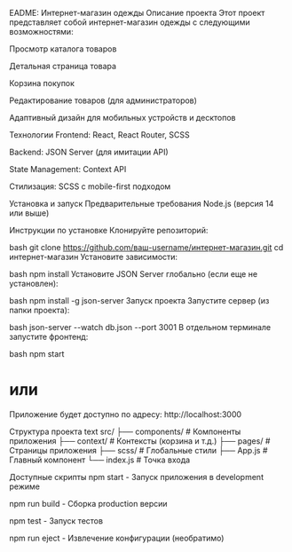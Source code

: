 EADME: Интернет-магазин одежды
Описание проекта
Этот проект представляет собой интернет-магазин одежды с следующими возможностями:

Просмотр каталога товаров

Детальная страница товара

Корзина покупок

Редактирование товаров (для администраторов)

Адаптивный дизайн для мобильных устройств и десктопов

Технологии
Frontend: React, React Router, SCSS

Backend: JSON Server (для имитации API)

State Management: Context API

Стилизация: SCSS с mobile-first подходом

Установка и запуск
Предварительные требования
Node.js (версия 14 или выше)

Инструкции по установке
Клонируйте репозиторий:

bash
git clone https://github.com/ваш-username/интернет-магазин.git
cd интернет-магазин
Установите зависимости:

bash
npm install
Установите JSON Server глобально (если еще не установлен):

bash
npm install -g json-server
Запуск проекта
Запустите сервер (из папки проекта):

bash
json-server --watch db.json --port 3001
В отдельном терминале запустите фронтенд:

bash
npm start
# или
Приложение будет доступно по адресу: http://localhost:3000

Структура проекта
text
src/
├── components/       # Компоненты приложения
├── context/          # Контексты (корзина и т.д.)
├── pages/            # Страницы приложения
├── scss/             # Глобальные стили
├── App.js            # Главный компонент
└── index.js          # Точка входа

Доступные скрипты
npm start - Запуск приложения в development режиме

npm run build - Сборка production версии

npm test - Запуск тестов

npm run eject - Извлечение конфигурации (необратимо)